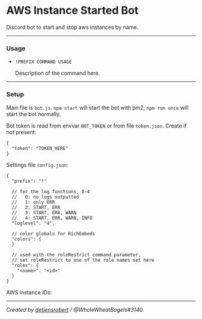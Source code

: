# AWS Instance Started Bot

Discord bot to start and stop aws instances by name.

------------

### Usage
- `!PREFIX COMMAND USAGE`

	Description of the command here.

------------

### Setup
Main file is `bot.js`.  `npm start` will start the bot with pm2, `npm run once` will start the bot normally.

Bot token is read from envvar `BOT_TOKEN` or from file `token.json`. Create if not present:
```
{
  "token": "TOKEN_HERE"
}
```

Settings file `config.json`:
```
{
  "prefix": "!"
  
  // for the log functions, 0-4
  //   0: no logs outputted
  //   1: only ERR
  //   2: START, ERR
  //   3: START, ERR, WARN
  //   4: START, ERR, WARN, INFO
  "loglevel": "4",
  
  // color globals for RichEmbeds
  "colors": {
  }
  
  // used with the roleRestrict command parameter,
  // set roleRestrict to one of the role names set here
  "roles": {
    "<name>": "<id>"
  }
}
```
AWS instance IDs: 

------------

*Created by [detjensrobert](https://github.com/detjensrobert/aws-instances-bot) / @WholeWheatBagels#3140*
